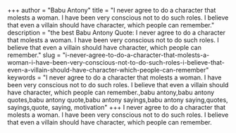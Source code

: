 +++
author = "Babu Antony"
title = "I never agree to do a character that molests a woman. I have been very conscious not to do such roles. I believe that even a villain should have character, which people can remember."
description = "the best Babu Antony Quote: I never agree to do a character that molests a woman. I have been very conscious not to do such roles. I believe that even a villain should have character, which people can remember."
slug = "i-never-agree-to-do-a-character-that-molests-a-woman-i-have-been-very-conscious-not-to-do-such-roles-i-believe-that-even-a-villain-should-have-character-which-people-can-remember"
keywords = "I never agree to do a character that molests a woman. I have been very conscious not to do such roles. I believe that even a villain should have character, which people can remember.,babu antony,babu antony quotes,babu antony quote,babu antony sayings,babu antony saying,quotes, sayings,quote, saying, motivation"
+++
I never agree to do a character that molests a woman. I have been very conscious not to do such roles. I believe that even a villain should have character, which people can remember.
